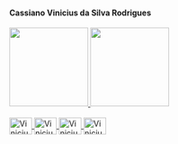 <!--
**CassianoViniciusdaSilvaRodrigues/CassianoViniciusdaSilvaRodrigues** is a ✨ _special_ ✨ repository because its `README.md` (this file) appears on your GitHub profile.

Here are some ideas to get you started:

- 🔭 I’m currently working on ...
- 🌱 I’m currently learning ...
- 👯 I’m looking to collaborate on ...
- 🤔 I’m looking for help with ...
- 💬 Ask me about ...
- 📫 How to reach me: ...
- 😄 Pronouns: ...
- ⚡ Fun fact: ...
-->
#### Cassiano Vinicius da Silva Rodrigues
<div>
	<a href="https://github.com/CassianoViniciusdaSilvaRodrigues">
	<img height="140em" src="https://github-readme-stats.vercel.app/api?username=CassianoViniciusdaSilvaRodrigues&show_icons=true&theme=buefy&include_all_commits=true">
	<img height="140em" src="https://github-readme-stats.vercel.app/api/top-langs?username=CassianoViniciusdaSilvaRodrigues&layout=compact&theme=buefy">
</div>
<div style="display: inline_block"><br>
	<img alt="Vinicius-html5" align="center" width="40" height="30" src="https://cdn.jsdelivr.net/gh/devicons/devicon/icons/html5/html5-plain.svg" />
	<img alt="Vinicius-css3" align="center" width="40" height="30" src="https://cdn.jsdelivr.net/gh/devicons/devicon/icons/css3/css3-plain.svg" />
	<img alt="Vinicius-js" align="center" width="40" height="30" src="https://cdn.jsdelivr.net/gh/devicons/devicon/icons/javascript/javascript-plain.svg" />
	<img alt="Vinicius-ts" align="center" width="40" height="30" src="https://cdn.jsdelivr.net/gh/devicons/devicon/icons/typescript/typescript-plain.svg" />
</div>

##
